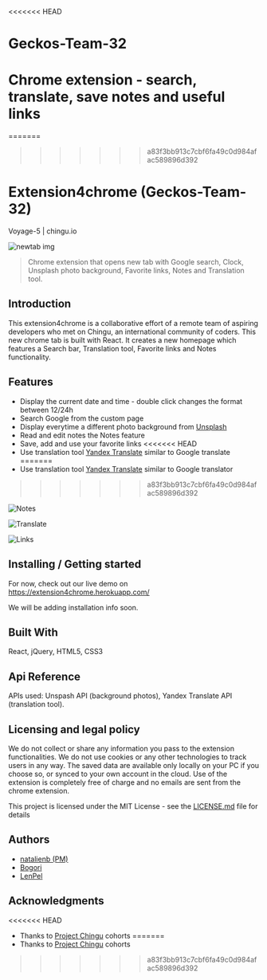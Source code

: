 <<<<<<< HEAD
# Geckos-Team-32
Chrome extension - search, translate, save notes and useful links
=======
=======
>>>>>>> a83f3bb913c7cbf6fa49c0d984afac589896d392
# Extension4chrome (Geckos-Team-32)

Voyage-5 | chingu.io

![newtab img](http://res.cloudinary.com/cloudlenpel/image/upload/c_limit,q_61,w_792/v1532552422/extention4chrome/screenshot2.png)

> Chrome extension that opens new tab with Google search, Clock, Unsplash photo background, Favorite links, Notes and Translation tool.

## Introduction
This extension4chrome is a collaborative effort of a remote team of aspiring developers who met on Chingu, an international community of coders. This new chrome tab is built with React. It creates a new homepage which features a Search bar, Translation tool, Favorite links and Notes functionality. 


## Features
* Display the current date and time - double click changes the format between 12/24h
* Search Google from the custom page
* Display everytime a different photo background from [Unsplash](https://unsplash.com/)
* Read and edit notes the Notes feature
* Save, add and use your favorite links
<<<<<<< HEAD
* Use translation tool [Yandex Translate](https://translate.yandex.com/) similar to Google translate
=======
* Use translation tool [Yandex Translate](https://translate.yandex.com/) similar to Google translator
>>>>>>> a83f3bb913c7cbf6fa49c0d984afac589896d392


![Notes](http://res.cloudinary.com/cloudlenpel/image/upload/c_scale,w_791/v1532555181/extention4chrome/notes.png "Notes")

![Translate](http://res.cloudinary.com/cloudlenpel/image/upload/c_scale,w_791/v1532555176/extention4chrome/translate.png "Yandex Translate")

![Links](http://res.cloudinary.com/cloudlenpel/image/upload/c_scale,w_791/v1532555170/extention4chrome/links.png "Links")


## Installing / Getting started

For now, check out our live demo on  https://extension4chrome.herokuapp.com/

We will be adding installation info soon.

## Built With

React, jQuery, HTML5, CSS3

## Api Reference

APIs used: Unspash API (background photos), Yandex Translate API (translation tool).

## Licensing and legal policy

We do not collect or share any information you pass to the extension functionalities. We do not use cookies or any other technologies to track users in any way. The saved data are available only locally on your PC if you choose so, or synced to your own account in the cloud. Use of the extension is completely free of charge and no emails are sent from the chrome extension. 

This project is licensed under the MIT License - see the [LICENSE.md](LICENSE.md) file for details

## Authors

* [natalienb (PM)](https://github.com/NatRavenhill)
* [Bogori](https://github.com/Bogori/)
* [LenPel](https://github.com/lenpel)

## Acknowledgments
<<<<<<< HEAD
* Thanks to [Project Chingu](https://chingu.io/) cohorts
=======
* Thanks to [Project Chingu](https://chingu.io/) cohorts
>>>>>>> a83f3bb913c7cbf6fa49c0d984afac589896d392
